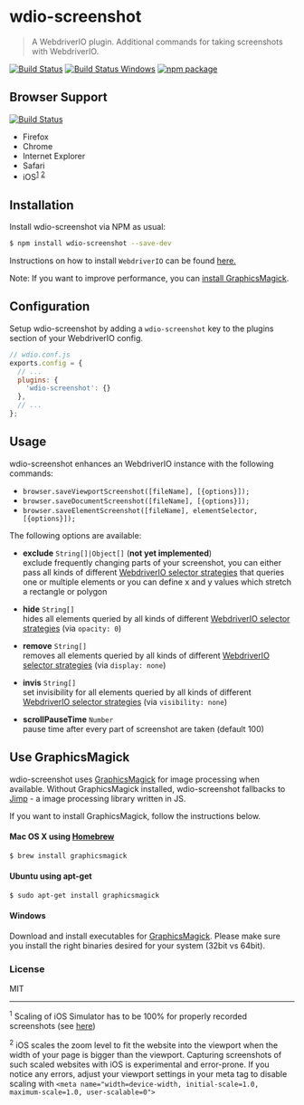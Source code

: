 # wdio-screenshot
> A WebdriverIO plugin. Additional commands for taking screenshots with WebdriverIO.

[![Build Status][build-badge]][build] [![Build Status Windows][build-windows-badge]][build-windows] [![npm package][npm-badge]][npm]


## Browser Support
[![Build Status](https://saucelabs.com/open_sauce/build_matrix/zinserjan.svg)](https://saucelabs.com/u/zinserjan)
- Firefox
- Chrome
- Internet Explorer
- Safari
- iOS<sup>[1](#footnote1)</sup> <sup>[2](#footnote2)</sup>

## Installation


Install wdio-screenshot via NPM as usual:

```sh
$ npm install wdio-screenshot --save-dev
```


Instructions on how to install `WebdriverIO` can be found [here.](http://webdriver.io/guide/getstarted/install.html)

Note: If you want to improve performance, you can [install GraphicsMagick](#use-graphicsmagick).

## Configuration
Setup wdio-screenshot by adding a `wdio-screenshot` key to the plugins section of your WebdriverIO config.

```js
// wdio.conf.js
exports.config = {
  // ...
  plugins: {
    'wdio-screenshot': {}
  },
  // ...
};
```


## Usage
wdio-screenshot enhances an WebdriverIO instance with the following commands:

* `browser.saveViewportScreenshot([fileName], [{options}]);`
* `browser.saveDocumentScreenshot([fileName], [{options}]);`
* `browser.saveElementScreenshot([fileName], elementSelector, [{options}]);`


The following options are available:


* **exclude** `String[]|Object[]` (**not yet implemented**)<br>
  exclude frequently changing parts of your screenshot, you can either pass all kinds of different [WebdriverIO selector strategies](http://webdriver.io/guide/usage/selectors.html)
  that queries one or multiple elements or you can define x and y values which stretch a rectangle or polygon

* **hide** `String[]`<br>
  hides all elements queried by all kinds of different [WebdriverIO selector strategies](http://webdriver.io/guide/usage/selectors.html) (via `opacity: 0`)

* **remove** `String[]`<br>
  removes all elements queried by all kinds of different [WebdriverIO selector strategies](http://webdriver.io/guide/usage/selectors.html) (via `display: none`)

* **invis** `String[]`<br>
  set invisibility for all elements queried by all kinds of different [WebdriverIO selector strategies](http://webdriver.io/guide/usage/selectors.html) (via `visibility: none`)

* **scrollPauseTime** `Number`<br>
  pause time after every part of screenshot are taken (default 100)

## Use GraphicsMagick
wdio-screenshot uses [GraphicsMagick](http://www.graphicsmagick.org/) for image processing when available. Without GraphicsMagick installed, wdio-screenshot fallbacks to [Jimp](https://github.com/oliver-moran/jimp) - a image processing library written in JS.

If you want to install GraphicsMagick, follow the instructions below.

#### Mac OS X using [Homebrew](http://mxcl.github.io/homebrew/)
```sh
$ brew install graphicsmagick
```

#### Ubuntu using apt-get
```sh
$ sudo apt-get install graphicsmagick
```

#### Windows

Download and install executables for [GraphicsMagick](http://www.graphicsmagick.org/download.html).
Please make sure you install the right binaries desired for your system (32bit vs 64bit).


### License

MIT

---

<sup><a name="footnote1">1</a></sup> Scaling of iOS Simulator has to be 100% for properly recorded screenshots (see [here](https://discuss.appium.io/t/ios-screenshot-not-complete-with-appium-1-4-13/7126))

<sup><a name="footnote2">2</a></sup> iOS scales the zoom level to fit the website into the viewport when the width of your page is bigger than the viewport. Capturing screenshots of such scaled websites with iOS is experimental and error-prone. If you notice any errors, adjust your viewport settings in your meta tag to disable scaling with `<meta name="width=device-width, initial-scale=1.0, maximum-scale=1.0, user-scalable=0">`


[build-badge]: https://travis-ci.org/zinserjan/wdio-screenshot.svg?branch=master
[build]: https://travis-ci.org/zinserjan/wdio-screenshot
[build-windows-badge]: https://ci.appveyor.com/api/projects/status/ef8r3rjiydld171i/branch/master?svg=true
[build-windows]: https://ci.appveyor.com/project/zinserjan/wdio-screenshot
[npm-badge]: https://img.shields.io/npm/v/wdio-screenshot.svg?style=flat-square
[npm]: https://www.npmjs.org/package/wdio-screenshot
